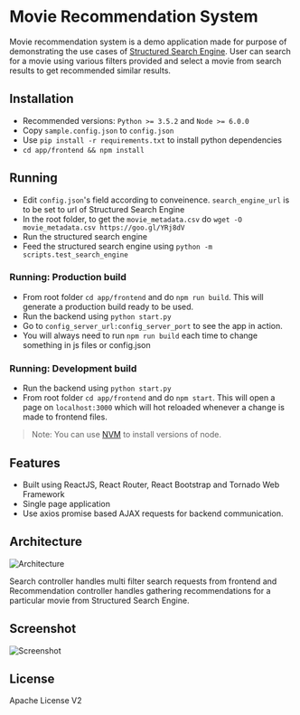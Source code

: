 # Movie Recommendation System

Movie recommendation system is a demo application made for purpose of demonstrating the use cases of [Structured Search Engine](https://github.com/sigir-sse/sse). User can search for a movie using various filters provided and select a movie from search results to get recommended similar results.

## Installation
- Recommended versions: `Python >= 3.5.2` and `Node >= 6.0.0`
- Copy `sample.config.json` to `config.json`
- Use `pip install -r requirements.txt` to install python dependencies
- `cd app/frontend && npm install`

## Running
- Edit `config.json`'s field according to conveinence. `search_engine_url` is to be set to url of Structured Search Engine
- In the root folder, to get the `movie_metadata.csv` do `wget -O movie_metadata.csv https://goo.gl/YRj8dV`
- Run the structured search engine
- Feed the structured search engine using `python -m scripts.test_search_engine`


### Running: Production build
- From root folder `cd app/frontend` and do `npm run build`. This will generate a production build ready to be used.
- Run the backend using `python start.py`
- Go to `config_server_url:config_server_port` to see the app in action.
- You will always need to run `npm run build` each time to change something in js files or config.json

### Running: Development build
- Run the backend using `python start.py`
- From root folder `cd app/frontend` and do `npm start`. This will open a page on `localhost:3000` which will hot reloaded whenever a change is made to frontend files.

> Note: You can use [NVM](http://github.com/creationix/nvm) to install versions of node.

## Features
- Built using ReactJS, React Router, React Bootstrap and Tornado Web Framework
- Single page application
- Use axios promise based AJAX requests for backend communication.

## Architecture

![Architecture](http://i.imgur.com/nMSfoMM.png)

Search controller handles multi filter search requests from frontend and Recommendation controller handles gathering recommendations for a particular movie from Structured Search Engine.

## Screenshot
![Screenshot](http://i.imgur.com/cDtK5Zz.png)

## License

Apache License V2
